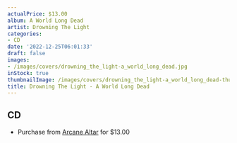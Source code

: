```yaml
---
actualPrice: $13.00
album: A World Long Dead
artist: Drowning The Light
categories:
- CD
date: '2022-12-25T06:01:33'
draft: false
images:
- /images/covers/drowning_the_light-a_world_long_dead.jpg
inStock: true
thumbnailImage: /images/covers/drowning_the_light-a_world_long_dead-thumb.jpg
title: Drowning The Light - A World Long Dead
---
```


## CD
* Purchase from [Arcane Altar](https://arcanealtar.bigcartel.com/product/drowning-the-light-a-world-long-dead-cd) for $13.00
